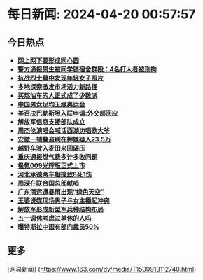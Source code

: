 
# 每日新闻: 2024-04-20 00:57:57
## 今日热点

- **[网上网下要形成同心圆](https://www.163.com/search?keyword=%E7%BD%91%E4%B8%8A%E7%BD%91%E4%B8%8B%E8%A6%81%E5%BD%A2%E6%88%90%E5%90%8C%E5%BF%83%E5%9C%86)**
- **[警方通报男生被同学锁宿舍群殴：4名打人者被刑拘](https://www.163.com/search?keyword=%E8%AD%A6%E6%96%B9%E9%80%9A%E6%8A%A5%E7%94%B7%E7%94%9F%E8%A2%AB%E5%90%8C%E5%AD%A6%E9%94%81%E5%AE%BF%E8%88%8D%E7%BE%A4%E6%AE%B4%EF%BC%9A4%E5%90%8D%E6%89%93%E4%BA%BA%E8%80%85%E8%A2%AB%E5%88%91%E6%8B%98)**
- **[抗战烈士墓中发现年轻女子照片](https://www.163.com/search?keyword=%E6%8A%97%E6%88%98%E7%83%88%E5%A3%AB%E5%A2%93%E4%B8%AD%E5%8F%91%E7%8E%B0%E5%B9%B4%E8%BD%BB%E5%A5%B3%E5%AD%90%E7%85%A7%E7%89%87)**
- **[多地探索激发市场活力新路径](https://www.163.com/search?keyword=%E5%A4%9A%E5%9C%B0%E6%8E%A2%E7%B4%A2%E6%BF%80%E5%8F%91%E5%B8%82%E5%9C%BA%E6%B4%BB%E5%8A%9B%E6%96%B0%E8%B7%AF%E5%BE%84)**
- **[买燃油车的人正式成了少数派](https://www.163.com/search?keyword=%E4%B9%B0%E7%87%83%E6%B2%B9%E8%BD%A6%E7%9A%84%E4%BA%BA%E6%AD%A3%E5%BC%8F%E6%88%90%E4%BA%86%E5%B0%91%E6%95%B0%E6%B4%BE)**
- **[中国男女足均无缘奥运会](https://www.163.com/search?keyword=%E4%B8%AD%E5%9B%BD%E7%94%B7%E5%A5%B3%E8%B6%B3%E5%9D%87%E6%97%A0%E7%BC%98%E5%A5%A5%E8%BF%90%E4%BC%9A)**
- **[美否决巴勒斯坦入联申请:外交部回应](https://www.163.com/search?keyword=%E7%BE%8E%E5%90%A6%E5%86%B3%E5%B7%B4%E5%8B%92%E6%96%AF%E5%9D%A6%E5%85%A5%E8%81%94%E7%94%B3%E8%AF%B7+%E5%A4%96%E4%BA%A4%E9%83%A8%E5%9B%9E%E5%BA%94)**
- **[解放军信息支援部队成立](https://www.163.com/search?keyword=%E8%A7%A3%E6%94%BE%E5%86%9B%E4%BF%A1%E6%81%AF%E6%94%AF%E6%8F%B4%E9%83%A8%E9%98%9F%E6%88%90%E7%AB%8B)**
- **[周杰伦演唱会喊话西湖边唱歌大爷](https://www.163.com/search?keyword=%E5%91%A8%E6%9D%B0%E4%BC%A6%E6%BC%94%E5%94%B1%E4%BC%9A%E5%96%8A%E8%AF%9D%E8%A5%BF%E6%B9%96%E8%BE%B9%E5%94%B1%E6%AD%8C%E5%A4%A7%E7%88%B7)**
- **[安徽一辅警盗刷在押嫌疑人23.5万](https://www.163.com/search?keyword=%E5%AE%89%E5%BE%BD%E4%B8%80%E8%BE%85%E8%AD%A6%E7%9B%97%E5%88%B7%E5%9C%A8%E6%8A%BC%E5%AB%8C%E7%96%91%E4%BA%BA23.5%E4%B8%87)**
- **[越野车驶入麦田来回碾压](https://www.163.com/search?keyword=%E8%B6%8A%E9%87%8E%E8%BD%A6%E9%A9%B6%E5%85%A5%E9%BA%A6%E7%94%B0%E6%9D%A5%E5%9B%9E%E7%A2%BE%E5%8E%8B)**
- **[重庆通报燃气费多计多收问题](https://www.163.com/search?keyword=%E9%87%8D%E5%BA%86%E9%80%9A%E6%8A%A5%E7%87%83%E6%B0%94%E8%B4%B9%E5%A4%9A%E8%AE%A1%E5%A4%9A%E6%94%B6%E9%97%AE%E9%A2%98)**
- **[极氪009光辉版正式上市](https://www.163.com/search?keyword=%E6%9E%81%E6%B0%AA009%E5%85%89%E8%BE%89%E7%89%88%E6%AD%A3%E5%BC%8F%E4%B8%8A%E5%B8%82)**
- **[河北承德两车相撞致8死1伤](https://www.163.com/search?keyword=%E6%B2%B3%E5%8C%97%E6%89%BF%E5%BE%B7%E4%B8%A4%E8%BD%A6%E7%9B%B8%E6%92%9E%E8%87%B48%E6%AD%BB1%E4%BC%A4)**
- **[周深在联合国总部献唱](https://www.163.com/search?keyword=%E5%91%A8%E6%B7%B1%E5%9C%A8%E8%81%94%E5%90%88%E5%9B%BD%E6%80%BB%E9%83%A8%E7%8C%AE%E5%94%B1)**
- **[广东清远遭暴雨出现“绿色天空”](https://www.163.com/search?keyword=%E5%B9%BF%E4%B8%9C%E6%B8%85%E8%BF%9C%E9%81%AD%E6%9A%B4%E9%9B%A8%E5%87%BA%E7%8E%B0%E2%80%9C%E7%BB%BF%E8%89%B2%E5%A4%A9%E7%A9%BA%E2%80%9D)**
- **[王婆说媒现场男子与女主播起冲突](https://www.163.com/search?keyword=%E7%8E%8B%E5%A9%86%E8%AF%B4%E5%AA%92%E7%8E%B0%E5%9C%BA%E7%94%B7%E5%AD%90%E4%B8%8E%E5%A5%B3%E4%B8%BB%E6%92%AD%E8%B5%B7%E5%86%B2%E7%AA%81)**
- **[解放军形成新型军兵种结构布局](https://www.163.com/search?keyword=%E8%A7%A3%E6%94%BE%E5%86%9B%E5%BD%A2%E6%88%90%E6%96%B0%E5%9E%8B%E5%86%9B%E5%85%B5%E7%A7%8D%E7%BB%93%E6%9E%84%E5%B8%83%E5%B1%80)**
- **[五一调休考虑过单休的人吗](https://www.163.com/search?keyword=%E4%BA%94%E4%B8%80%E8%B0%83%E4%BC%91%E8%80%83%E8%99%91%E8%BF%87%E5%8D%95%E4%BC%91%E7%9A%84%E4%BA%BA%E5%90%97)**
- **[曝特斯拉中国有部门裁员50%](https://www.163.com/search?keyword=%E6%9B%9D%E7%89%B9%E6%96%AF%E6%8B%89%E4%B8%AD%E5%9B%BD%E6%9C%89%E9%83%A8%E9%97%A8%E8%A3%81%E5%91%9850%25)**

## 更多
[网易新闻] (https://www.163.com/dy/media/T1500913112740.html)
